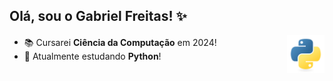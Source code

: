 ## Olá, sou o Gabriel Freitas! ✨

- 📚 Cursarei **Ciência da Computação** em 2024! <sup>[<img align="right" height="60" width="60" src="https://raw.githubusercontent.com/devicons/devicon/master/icons/python/python-original.svg">](https://link-do-seu-site-ou-repositorio)</sup>
- 📝 Atualmente estudando **Python**!
